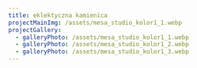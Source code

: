 ```yaml
---
title: eklektyczna kamienica
projectMainImg: /assets/mesa_studio_kolor1_1.webp
projectGallery:
  - galleryPhoto: /assets/mesa_studio_kolor1_1.webp
  - galleryPhoto: /assets/mesa_studio_kolor1_2.webp
  - galleryPhoto: /assets/mesa_studio_kolor1_3.webp
---
```

